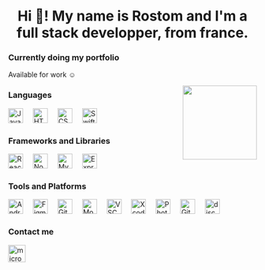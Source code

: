 <h1 align="center">Hi 👋! My name is Rostom and I'm a full stack developper, from france.</h1>

<h3>Currently doing my portfolio</h3>

<p>Available for work ☺️</p>

<img align="right" height="150" src="https://media1.tenor.com/m/DimzPZMypFcAAAAd/laptop.gif"  />

### Languages

<div align="left">
  <img src="https://cdn.jsdelivr.net/gh/devicons/devicon/icons/javascript/javascript-original.svg" height="30" alt="JavaScript logo" title="JavaScript" />
  <img width="12" />
  <img src="https://cdn.jsdelivr.net/gh/devicons/devicon/icons/html5/html5-original.svg" height="30" alt="HTML5 logo" title="HTML5" />
  <img width="12" />
  <img src="https://cdn.jsdelivr.net/gh/devicons/devicon/icons/css3/css3-original.svg" height="30" alt="CSS3 logo" title="CSS3" />
  <img width="12" />
  <img src="https://cdn.jsdelivr.net/gh/devicons/devicon/icons/swift/swift-original.svg" height="30" alt="Swift logo" title="Swift" />
</div>

### Frameworks and Libraries

<div align="left">
  <img src="https://cdn.jsdelivr.net/gh/devicons/devicon/icons/react/react-original.svg" height="30" alt="React logo" title="React" />
  <img width="12" />
  <img src="https://cdn.jsdelivr.net/gh/devicons/devicon/icons/nodejs/nodejs-original.svg" height="30" alt="Node.js logo" title="Node.js" />
  <img width="12" />
  <img src="https://cdn.jsdelivr.net/gh/devicons/devicon/icons/mysql/mysql-original.svg" height="30" alt="MySQL logo" title="MySQL" />
  <img width="12" />
  <img src="https://w7.pngwing.com/pngs/925/447/png-transparent-express-js-node-js-javascript-mongodb-node-js-text-trademark-logo.png" height="30"   alt="Express logo" title="Express" />
  <img width="12" />
</div>

### Tools and Platforms

<div align="left">
  <img src="https://cdn.jsdelivr.net/gh/devicons/devicon/icons/android/android-original.svg" height="30" alt="Android logo" title="Android" />
  <img width="12" />
  <img src="https://cdn.jsdelivr.net/gh/devicons/devicon/icons/figma/figma-original.svg" height="30" alt="Figma logo" title="Figma" />
  <img width="12" />
  <img src="https://img.icons8.com/?size=100&id=AZOZNnY73haj&format=png&color=000000" height="30" alt="GitHub logo" title="GitHub" />
  <img width="12" />
  <img src="https://cdn.jsdelivr.net/gh/devicons/devicon/icons/mongodb/mongodb-original.svg" height="30" alt="MongoDB logo" title="MongoDB" />
  <img width="12" />
  <img src="https://cdn.jsdelivr.net/gh/devicons/devicon/icons/vscode/vscode-original.svg" height="30" alt="VSCode logo" title="Visual Studio Code" />
  <img width="12" />
  <img src="https://cdn.jsdelivr.net/gh/devicons/devicon/icons/xcode/xcode-original.svg" height="30" alt="Xcode logo" title="Xcode" />
  <img width="12" />
  <img src="https://github.com/rostom44/rostom44/assets/137897611/0d7d8979-ee44-433e-a467-cf22e10732f0" height="30" alt="Photoshop logo" title="Photoshop" />
  <img width="12" />
  <img src="https://cdn.jsdelivr.net/gh/devicons/devicon/icons/git/git-original.svg" height="30" alt="Git logo" title="Git" />
  <img width="12" />
  <img src="https://img.icons8.com/?size=100&id=30998&format=png&color=000000" height="30" alt="discord logo"  />
  <img width="12" />
</div>

### Contact me

<div align="left">
 <!-- <a href="https://www.linkedin.com/in/rostom-rekik/" target="_blank">
    <img src="https://img.shields.io/static/v1?message=LinkedIn&logo=linkedin&label=&color=0077B5&logoColor=white&labelColor=&style=for-the-badge" height="35" alt="linkedin logo"  />
  </a>-->
<div style="display: flex; align-items: center;">
    <a href="mailto:r.rostom@outlook.fr">
        <img src="https://img.shields.io/static/v1?message=Outlook&logo=microsoft-outlook&label=&color=0078D4&logoColor=white&labelColor=&style=for-the-badge" height="35" alt="microsoft-outlook logo" />
    </a>
</div>
</div>

###

<div align="left">
</div>
